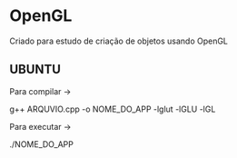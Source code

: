 # OpenGL
Criado para estudo de criação de objetos usando OpenGL

## UBUNTU

Para compilar ->

  g++ ARQUVIO.cpp -o NOME_DO_APP -lglut -lGLU -lGL
  
Para executar -> 

./NOME_DO_APP
